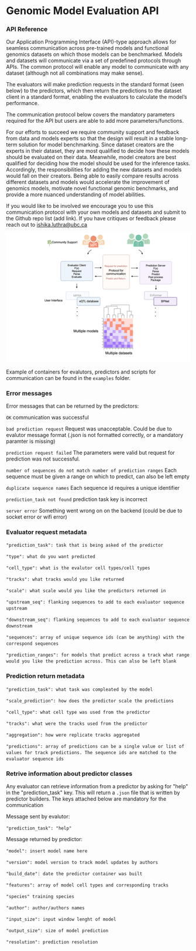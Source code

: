 # Genomic Model Evaluation API 

### API Reference

Our Application Programming Interface (API)-type approach allows for seamless communication across pre-trained models and functional genomics datasets on which those models can be benchmarked. Models and datasets will communicate via a set of predefined protocols through APIs. The common protocol will enable any model to communicate with any dataset (although not all combinations may make sense). 

The evaluators will make prediction requests in the standard format (seen below) to the predictors, which then return the predictions to the dataset client in a standard format, enabling the evaluators to calculate the model’s performance.

The communication protocol below covers the mandatory parameters required for the API but users are able to add more parameters/functions.

For our efforts to succeed we require community support and feedback from data and models experts so that the design will result in a stable long-term solution for model benchmarking. Since dataset creators are the experts in their dataset, they are most qualified to decide how these models should be evaluated on their data. Meanwhile, model creators are best qualified for deciding how the model should be used for the inference tasks. Accordingly, the responsibilities for adding the new datasets and models would fall on their creators. Being able to easily compare results across different datasets and models would accelerate the improvement of genomics models, motivate novel functional genomic benchmarks, and provide a more nuanced understanding of model abilities.

If you would like to be involved we encourage you to use this communication protocol with your own models and datasets and submit to the Github repo list (add link). If you have critiques or feedback please reach out to ishika.luthra@ubc.ca

![](./src/API_V2.png)

Example of containers for evalutors, predictors and scripts for communication can be found in the `examples` folder.

### Error messages

Error messages that can be returned by the predictors:

`OK` communication was successful

`bad prediction request` Request was unacceptable. Could be due to evalutor message format (.json is not formatted correctly, or a mandatory paramter is missing)

`prediction request failed` The parameters were valid but request for prediction was not successful. 

`number of sequences do not match number of prediction ranges` Each sequence must be given a range on which to predict, can also be left empty

`duplicate sequence names` Each sequence id requires a unique identifier 

`prediction_task not found` prediction task key is incorrect

`server error` Something went wrong on on the backend (could be due to socket error or wifi error)

### Evaluator request metadata

`"prediction_task": task that is being asked of the predictor`

`"type": what do you want predicted`

`"cell_type": what is the evalutor cell types/cell types`

`"tracks": what tracks would you like returned`

`"scale": what scale would you like the predictors returned in`

`"upstream_seq": flanking sequences to add to each evaluator sequence upstream`

`"downstream_seq": flanking sequences to add to each evaluator sequence downstream`

`"sequences": array of unique sequence ids (can be anything) with the correspond sequences` 

`"prediction_ranges": for models that predict across a track what range would you like the prediction across. This can also be left blank`

### Prediction return metadata


`"prediction_task": what task was compleated by the model`

`"scale_prediction": how does the predictor scale the predictions`

`"cell_type": what cell type was used from the predictor`

`"tracks": what were the tracks used from the predictor`

`"aggregation": how were replicate tracks aggregated`
  
`"predictions": array of predictions can be a single value or list of values for track predictions. The sequence ids are matched to the evaluator sequence ids`

### Retrive information about predictor classes

Any evaluator can retrieve information from a predictor by asking for "help" in the "prediction_task" key. This will return a `.json` file that is written by predictor builders. The keys attached below are mandatory for the communication 

Message sent by evalutor:

`"prediction_task": "help"`

Message returned by predictor: 

`"model": insert model name here`

`"version": model version to track model updates by authors`

`"build_date": date the predictor container was built`

`"features": array of model cell types and corresponding tracks`

`"species" training species`

`"author": author/authors names`

`"input_size": input window lenght of model`

`"output_size": size of model prediction`

`"resolution": prediction resolution`

